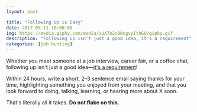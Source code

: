 ```yaml
---
layout: post

title: "Following Up is Easy"
date: 2017-05-11 10:00:00
img: https://media.giphy.com/media/xUA7b2z8NcgvyIthGU/giphy.gif
description: "Following up isn't just a good idea, it's a requirement"
categories: [job hunting]
---
```


Whether you meet someone at a job interview, career fair, or a coffee chat, following up isn't just a good idea&mdash;[it's a requirement](https://devpost.com/thecommit/video-following-up-isn-t-optional)!

Within 24 hours, write a short, 2&ndash;3 sentence email saying thanks for your time, highlighting something you enjoyed from your meeting, and that you look forward to doing, talking, learning, or hearing more about X soon.

That's literally all it takes. **Do not flake on this.**